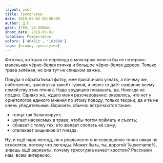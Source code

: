 ```yaml
---
layout: post
title: Трясогузка
date: 2019-05-03 00:00:00
author: Д.Г.
gear: [70D, 55-250mm]
shoot_date: 2019-05-01
location: Рождествено
colors: ['46451c', '161608']
tags: [птицы, трясогузки]
---
```

Фоточка, которая от перевода в монохром ничего бы не потеряла: маленькая чёрно-белая птичка и большое чёрно-белое дерево. Только трава зелёная, но она тут не слишком важна.

Покуда я обрабатывал фотку, мне приспичило узнать, а почему же, собственно, трясогузка трясёт гузкой, и через то даёт название всему семейству этих птичек. Надо эрудицию повышать, да. Никогда не поздно. Однако же, ждало меня разочарование: оказалось, что нет у орнитологов единого мнения по этому поводу, только теории, да и те не очень убедительные. Варианты обычно встречаются такие:

* птица так балансирует;
* шугает насекомых в траве, чтобы потом поймать и съесть;
* сбивает с толку тех, кто желает слопать её саму;
* отвлекает хищников от гнезда.

Ну, и ещё пара легенд, но к реальности они совершенно точно никак не относятся, потому что легенды. Может быть, ты, дорогой %username%, знаешь ещё варианты, почему трясогузка качает хвостом? Расскажи нам, всем интересно.
